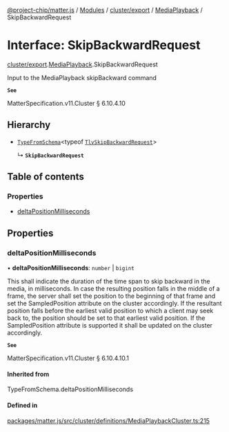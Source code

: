 [@project-chip/matter.js](../README.md) / [Modules](../modules.md) / [cluster/export](../modules/cluster_export.md) / [MediaPlayback](../modules/cluster_export.MediaPlayback.md) / SkipBackwardRequest

# Interface: SkipBackwardRequest

[cluster/export](../modules/cluster_export.md).[MediaPlayback](../modules/cluster_export.MediaPlayback.md).SkipBackwardRequest

Input to the MediaPlayback skipBackward command

**`See`**

MatterSpecification.v11.Cluster § 6.10.4.10

## Hierarchy

- [`TypeFromSchema`](../modules/tlv_export.md#typefromschema)\<typeof [`TlvSkipBackwardRequest`](../modules/cluster_export.MediaPlayback.md#tlvskipbackwardrequest)\>

  ↳ **`SkipBackwardRequest`**

## Table of contents

### Properties

- [deltaPositionMilliseconds](cluster_export.MediaPlayback.SkipBackwardRequest.md#deltapositionmilliseconds)

## Properties

### deltaPositionMilliseconds

• **deltaPositionMilliseconds**: `number` \| `bigint`

This shall indicate the duration of the time span to skip backward in the media, in milliseconds. In case
the resulting position falls in the middle of a frame, the server shall set the position to the beginning of
that frame and set the SampledPosition attribute on the cluster accordingly. If the resultant position falls
before the earliest valid position to which a client may seek back to, the position should be set to that
earliest valid position. If the SampledPosition attribute is supported it shall be updated on the cluster
accordingly.

**`See`**

MatterSpecification.v11.Cluster § 6.10.4.10.1

#### Inherited from

TypeFromSchema.deltaPositionMilliseconds

#### Defined in

[packages/matter.js/src/cluster/definitions/MediaPlaybackCluster.ts:215](https://github.com/project-chip/matter.js/blob/5f71eedebdb9fa54338bde320c311bb359b7455d/packages/matter.js/src/cluster/definitions/MediaPlaybackCluster.ts#L215)
